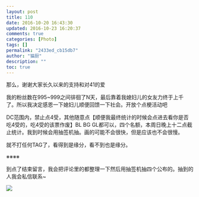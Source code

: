 ```yaml
---
layout: post
title: 110
date: 2016-10-20 16:43:30
updated: 2016-10-23 16:20:37
comments: true
categories: [Photo]
tags: []
permalink: "2433ed_cb15db7"
author: "猫厨"
description: ""
toc: true
---
```


<p>那么，谢谢大家长久以来的支持和对41的爱</p> 
<p>我的粉丝数在995~999之间徘徊了N天，最后靠着我媳妇儿的女友力终于上千了。所以我决定感恩一下媳妇儿顺便回馈一下社会。开放个点梗活动吧</p> 
<p>DC范围内，禁止点4受，其他随意点【顺便我最终统计的时候会点进去看你是否吃4受的，吃4受的该票作废】BL BG GL都可以，四个名额，本周日晚上十二点截止统计。我到时候会用抽签机抽。画的可能不会很快，但是应该也不会很慢。</p> 
<p>就不打任何TAG了，看得到是缘分，看不到也是缘分。</p> 
<p>※※※※</p> 
<p>到点了结束留言，我会把评论里的都整理一下然后用抽签机抽四个公布的。抽到的人我会私信联系~</p>

![](https://nos.netease.com/imglf2/img/cVZNdzJtQk9JV2VrQkdmR0pudzhxK3VRQzN0eG1DR2lwV1JXUVhQTU43eUlzV3kySEVxdnlBPT0.jpg)